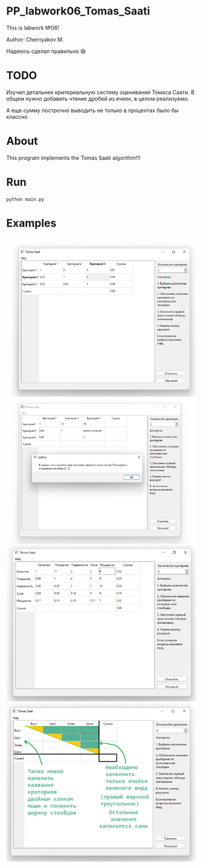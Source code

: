 # PP_labwork06_Tomas_Saati
This is labwork №06!

Author: Chernyakov M.

Надеюсь сделал правильно :sweat_smile:

# TODO

Изучил детальнее критериальную систему оценивания Томаса Саати. В общем нужно добавить чтение дробей из ячеек, в целом реализуемо.

А еще сумму построчно выводить не только в процентах было бы классно

# About

This program implements the Tomas Saati algorithm!!!

# Run

`python main.py`

# Examples

![Example image 1](https://github.com/mruax/PP_labwork06_Tomas_Saati/blob/master/src/example1.png?raw=true)
![Example image 2](https://github.com/mruax/PP_labwork06_Tomas_Saati/blob/master/src/example2.png?raw=true)
![Example image 3](https://github.com/mruax/PP_labwork06_Tomas_Saati/blob/master/src/example3.png?raw=true)
![Example image 4. Help](https://github.com/mruax/PP_labwork06_Tomas_Saati/blob/master/src/help.png?raw=true)
